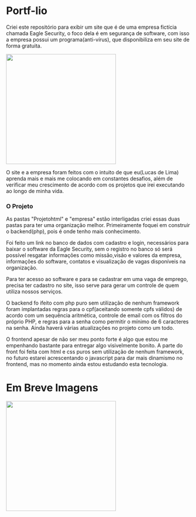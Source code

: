 # Portf-lio

Criei este repositório para exibir um site que é de uma empresa fictícia chamada Eagle Security, o foco dela é em segurança de software, com isso a empresa possui um programa(anti-vírus), que disponibiliza em seu site de forma gratuita.

<img src="https://media.giphy.com/media/xT8qBqdVZGkZIuIn9S/giphy.gif" width="300" height="300"/>

O site e a empresa foram feitos com o intuito de que eu(Lucas de Lima) aprenda mais e mais me colocando em constantes desafios, além de verificar meu crescimento de acordo com os projetos que irei executando ao longo de minha vida.

### O Projeto

 As pastas "Projetohtml" e "empresa" estão interligadas criei essas duas pastas para ter uma organização melhor. Primeiramente foquei em construir o backend(php), pois é onde tenho mais conhecimento. 
 
 Foi feito um link no banco de dados com cadastro e login, necessários para baixar o software da Eagle Security, sem o registro no banco só será possível resgatar informações como missão,visão e valores da empresa, informações do software, contatos e visualização de vagas disponíveis na organização.
 
 Para ter acesso ao software e para se cadastrar em uma vaga de emprego, precisa ter cadastro no site, isso serve para gerar um controle de quem utiliza nossos serviços.
 
O backend fo ifeito com php puro sem utilização de nenhum framework foram implantadas regras para o cpf(aceitando somente cpfs válidos) de acordo com um sequência aritmética, controle de email com os filtros do próprio PHP, e regras para a senha como permitir o mínimo de 6 caracteres na senha.
Ainda haverá várias atualizações no projeto como um todo. 

O frontend apesar de não ser meu ponto forte é algo que estou me empenhando bastante para entregar algo visivelmente bonito.
A parte do front foi feita com html e css puros sem utilização de nenhum framework, no futuro estarei acrescentando o javascript para dar mais dinamismo no frontend, mas no momento ainda estou estudando esta tecnologia.

# Em Breve Imagens
 <img src="https://media.giphy.com/media/MTKsRM3QzNeOI59SbO/giphy.gif" width="300" height="300"/>
